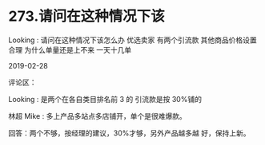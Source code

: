 # 273.请问在这种情况下该

Looking : 请问在这种情况下该怎么办 优选卖家 有两个引流款 其他商品价格设置合理 为什么单量还是上不来 一天十几单

2019-02-28

评论区：

Looking : 是两个在各自类目排名前 3 的 引流款是按 30%铺的

林超 Mike : 多上产品多站点多店铺开，单个是很难爆款。

回答：两个不够，按经理的建议，30%才够，另外产品越多越 好，保持上新。